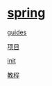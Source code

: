 # [spring](https://spring.io/)

[guides](https://spring.io/guides)

[项目](https://spring.io/projects)

[init](https://start.spring.io/)

[教程](https://www.liaoxuefeng.com/wiki/1252599548343744/1266263217140032)
